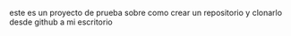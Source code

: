 este es un proyecto de prueba sobre como crear un repositorio y clonarlo desde github a mi escritorio

